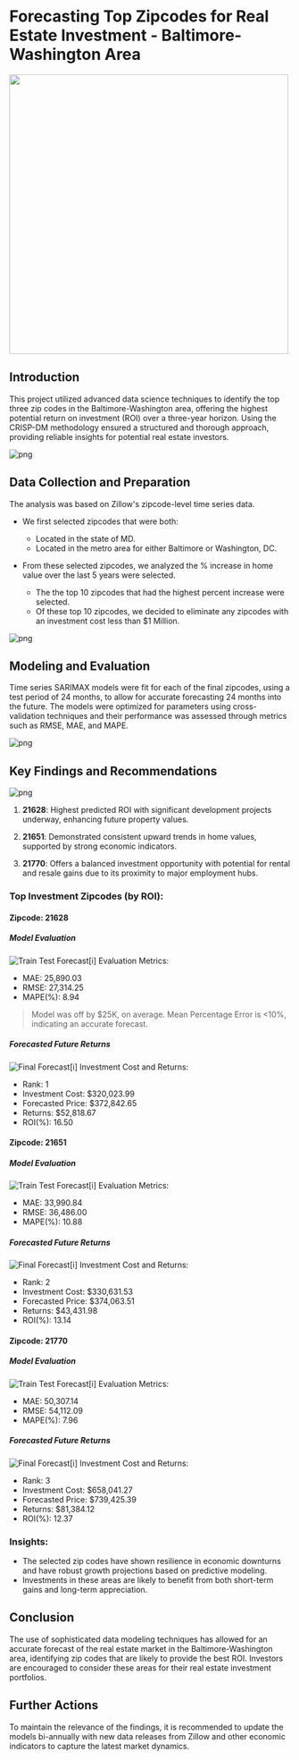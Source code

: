 
# Forecasting Top Zipcodes for Real Estate Investment - Baltimore-Washington Area

<img src="images/DALL·E%202024-07-19%2012.10.21.png" width=500px>


## Introduction
This project utilized advanced data science techniques to identify the top three zip codes in the Baltimore-Washington area, offering the highest potential return on investment (ROI) over a three-year horizon. Using the CRISP-DM methodology ensured a structured and thorough approach, providing reliable insights for potential real estate investors.

![png](images/MD_Top_Zipcodes_HomeValues.png)


## Data Collection and Preparation
The analysis was based on Zillow's zipcode-level time series data.

- We first selected zipcodes that were both:
    - Located in the state of MD.
    - Located in the metro area for either Baltimore or Washington, DC.


- From these selected zipcodes, we analyzed the % increase in home value over the last 5 years were selected.
    - The the top 10 zipcodes that had the highest percent increase were selected.
    - Of these top 10 zipcodes, we decided to eliminate any zipcodes  with an investment cost less than \$1 Million.

![png](images/MD_Top_Zipcodes_Avg_HomeValues.png)

## Modeling and Evaluation

Time series SARIMAX models were fit for each of the final zipcodes, using a test period of 24 months, to allow for accurate forecasting 24 months into the future. 
The models were optimized for parameters using cross-validation techniques and their performance was assessed through metrics such as RMSE, MAE, and MAPE.


![png](images/MD_Selected_Zipcodes_HomeValues.png)


## Key Findings and Recommendations

![png](images/MD_Top_Zipcodes_ROI_Returns.png)

1. **21628**: Highest predicted ROI with significant development projects underway, enhancing future property values.

2. **21651**: Demonstrated consistent upward trends in home values, supported by strong economic indicators.
3. **21770**: Offers a balanced investment opportunity with potential for rental and resale gains due to its proximity to major employment hubs.


### Top Investment Zipcodes (by ROI):

#### Zipcode: 21628

##### Model Evaluation

![Train Test Forecast](images/21628_train_test_forecast.png)[i] Evaluation Metrics:
- MAE: 25,890.03
- RMSE: 27,314.25
- MAPE(%): 8.94

> Model was off by $25K, on average.
> Mean Percentage Error is <10%, indicating an accurate forecast.

##### Forecasted Future Returns

![Final Forecast](images/21628_final_forecast.png)[i] Investment Cost and Returns:
- Rank: 1
- Investment Cost: $320,023.99
- Forecasted Price: $372,842.65
- Returns: $52,818.67
- ROI(%): 16.50



#### Zipcode: 21651

##### Model Evaluation

![Train Test Forecast](images/21651_train_test_forecast.png)[i] Evaluation Metrics:
- MAE: 33,990.84
- RMSE: 36,486.00
- MAPE(%): 10.88


##### Forecasted Future Returns

![Final Forecast](images/21651_final_forecast.png)[i] Investment Cost and Returns:
- Rank: 2
- Investment Cost: $330,631.53
- Forecasted Price: $374,063.51
- Returns: $43,431.98
- ROI(%): 13.14

#### Zipcode: 21770

##### Model Evaluation

![Train Test Forecast](images/21770_train_test_forecast.png)[i] Evaluation Metrics:
- MAE: 50,307.14
- RMSE: 54,112.09
- MAPE(%): 7.96


##### Forecasted Future Returns

![Final Forecast](images/21770_final_forecast.png)[i] Investment Cost and Returns:
- Rank: 3
- Investment Cost: $658,041.27
- Forecasted Price: $739,425.39
- Returns: $81,384.12
- ROI(%): 12.37




### Insights:
- The selected zip codes have shown resilience in economic downturns and have robust growth projections based on predictive modeling.
- Investments in these areas are likely to benefit from both short-term gains and long-term appreciation.

## Conclusion
The use of sophisticated data modeling techniques has allowed for an accurate forecast of the real estate market in the Baltimore-Washington area, identifying zip codes that are likely to provide the best ROI. Investors are encouraged to consider these areas for their real estate investment portfolios.

## Further Actions
To maintain the relevance of the findings, it is recommended to update the models bi-annually with new data releases from Zillow and other economic indicators to capture the latest market dynamics.
